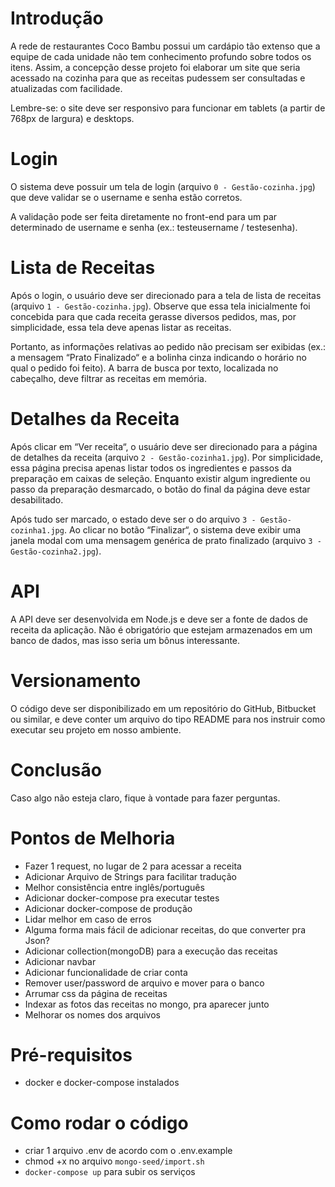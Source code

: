 # Introdução

A rede de restaurantes Coco Bambu possui um cardápio tão extenso que a equipe de cada unidade não tem conhecimento profundo sobre todos os itens. Assim, a concepção desse projeto foi elaborar um site que seria acessado na cozinha para que as receitas pudessem ser consultadas e atualizadas com facilidade.

Lembre-se: o site deve ser responsivo para funcionar em tablets (a partir de 768px de largura) e desktops.


# Login

O sistema deve possuir um tela de login (arquivo `0 - Gestão-cozinha.jpg`) que deve validar se o username e senha estão corretos.

A validação pode ser feita diretamente no front-end para um par determinado de username e senha (ex.: testeusername / testesenha).


# Lista de Receitas

Após o login, o usuário deve ser direcionado para a tela de lista de receitas (arquivo `1 - Gestão-cozinha.jpg`). Observe que essa tela inicialmente foi concebida para que cada receita gerasse diversos pedidos, mas, por simplicidade, essa tela deve apenas listar as receitas.

Portanto, as informações relativas ao pedido não precisam ser exibidas (ex.: a mensagem “Prato Finalizado“ e a bolinha cinza indicando o horário no qual o pedido foi feito).
A barra de busca por texto, localizada no cabeçalho, deve filtrar as receitas em memória.


# Detalhes da Receita

Após clicar em “Ver receita“, o usuário deve ser direcionado para a página de detalhes da receita (arquivo `2 - Gestão-cozinha1.jpg`).
Por simplicidade, essa página precisa apenas listar todos os ingredientes e passos da preparação em caixas de seleção. Enquanto existir algum ingrediente ou passo da preparação desmarcado, o botão do final da página deve estar desabilitado.

Após tudo ser marcado, o estado deve ser o do arquivo `3 - Gestão-cozinha1.jpg`. Ao clicar no botão “Finalizar“, o sistema deve exibir uma janela modal com uma mensagem genérica de prato finalizado (arquivo `3 - Gestão-cozinha2.jpg`).


# API

A API deve ser desenvolvida em Node.js e deve ser a fonte de dados de receita da aplicação. Não é obrigatório que estejam armazenados em um banco de dados, mas isso seria um bônus interessante.


# Versionamento

O código deve ser disponibilizado em um repositório do GitHub, Bitbucket ou similar, e deve conter um arquivo do tipo README para nos instruir como executar seu projeto em nosso ambiente.

# Conclusão

Caso algo não esteja claro, fique à vontade para fazer perguntas.

# Pontos de Melhoria

 - Fazer 1 request, no lugar de 2 para acessar a receita
 - Adicionar Arquivo de Strings para facilitar tradução
 - Melhor consistência entre inglês/português
 - Adicionar docker-compose pra executar testes
 - Adicionar docker-compose de produção
 - Lidar melhor em caso de erros
 - Alguma forma mais fácil de adicionar receitas, do que converter pra Json?
 - Adicionar collection(mongoDB) para a execução das receitas
 - Adicionar navbar
 - Adicionar funcionalidade de criar conta
 - Remover user/password de arquivo e mover para o banco
 - Arrumar css da página de receitas
 - Indexar as fotos das receitas no mongo, pra aparecer junto
 - Melhorar os nomes dos arquivos

# Pré-requisitos
 - docker e docker-compose instalados
# Como rodar o código
 - criar 1 arquivo .env de acordo com o .env.example
 - chmod +x no arquivo `mongo-seed/import.sh`
 - `docker-compose up` para subir os serviços
 


